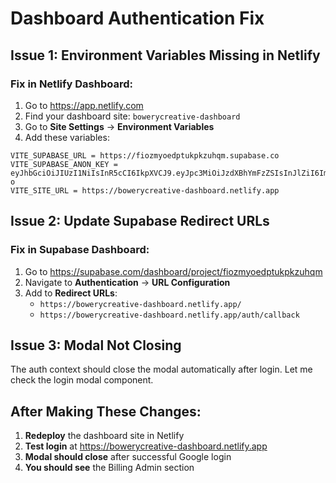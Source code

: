 # Dashboard Authentication Fix

## Issue 1: Environment Variables Missing in Netlify

### Fix in Netlify Dashboard:
1. Go to https://app.netlify.com
2. Find your dashboard site: `bowerycreative-dashboard`
3. Go to **Site Settings** → **Environment Variables**
4. Add these variables:

```
VITE_SUPABASE_URL = https://fiozmyoedptukpkzuhqm.supabase.co
VITE_SUPABASE_ANON_KEY = eyJhbGciOiJIUzI1NiIsInR5cCI6IkpXVCJ9.eyJpc3MiOiJzdXBhYmFzZSIsInJlZiI6ImZpb3pteW9lZHB0dWtwa3p1aHFtIiwicm9sZSI6ImFub24iLCJpYXQiOjE3NDk4MTUxODcsImV4cCI6MjA2NTM5MTE4N30.XrzLFbtoOKcX0kU5K7MSPQKwTDNm6cFtefUGxSJzm-o
VITE_SITE_URL = https://bowerycreative-dashboard.netlify.app
```

## Issue 2: Update Supabase Redirect URLs

### Fix in Supabase Dashboard:
1. Go to https://supabase.com/dashboard/project/fiozmyoedptukpkzuhqm
2. Navigate to **Authentication** → **URL Configuration**
3. Add to **Redirect URLs**:
   - `https://bowerycreative-dashboard.netlify.app/`
   - `https://bowerycreative-dashboard.netlify.app/auth/callback`

## Issue 3: Modal Not Closing

The auth context should close the modal automatically after login. Let me check the login modal component.

## After Making These Changes:

1. **Redeploy** the dashboard site in Netlify
2. **Test login** at https://bowerycreative-dashboard.netlify.app
3. **Modal should close** after successful Google login
4. **You should see** the Billing Admin section